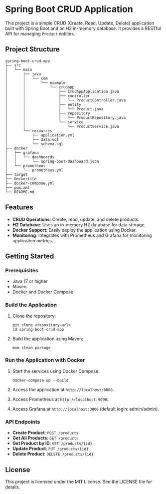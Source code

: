 # Spring Boot CRUD Application

This project is a simple CRUD (Create, Read, Update, Delete) application built with Spring Boot and an H2 in-memory database. It provides a RESTful API for managing `Product` entities.

## Project Structure

```
spring-boot-crud-app
├── src
│   └── main
│       ├── java
│       │   └── com
│       │       └── example
│       │           └── crudapp
│       │               ├── CrudAppApplication.java
│       │               ├── controller
│       │               │   └── ProductController.java
│       │               ├── entity
│       │               │   └── Product.java
│       │               ├── repository
│       │               │   └── ProductRepository.java
│       │               └── service
│       │                   └── ProductService.java
│       └── resources
│           ├── application.yml
│           ├── data.sql
│           └── schema.sql
├── docker
│   ├── grafana
│   │   └── dashboards
│   │       └── spring-boot-dashboard.json
│   └── prometheus
│       └── prometheus.yml
├── target
├── Dockerfile
├── docker-compose.yml
├── pom.xml
└── README.md
```

## Features

- **CRUD Operations**: Create, read, update, and delete products.
- **H2 Database**: Uses an in-memory H2 database for data storage.
- **Docker Support**: Easily deploy the application using Docker.
- **Monitoring**: Integrates with Prometheus and Grafana for monitoring application metrics.

## Getting Started

### Prerequisites

- Java 17 or higher
- Maven
- Docker and Docker Compose

### Build the Application

1. Clone the repository:
   ```
   git clone <repository-url>
   cd spring-boot-crud-app
   ```

2. Build the application using Maven:
   ```
   mvn clean package
   ```

### Run the Application with Docker

1. Start the services using Docker Compose:
   ```
   docker-compose up --build
   ```

2. Access the application at `http://localhost:8080`.

3. Access Prometheus at `http://localhost:9090`.

4. Access Grafana at `http://localhost:3000` (default login: admin/admin).

### API Endpoints

- **Create Product**: `POST /products`
- **Get All Products**: `GET /products`
- **Get Product by ID**: `GET /products/{id}`
- **Update Product**: `PUT /products/{id}`
- **Delete Product**: `DELETE /products/{id}`

## License

This project is licensed under the MIT License. See the LICENSE file for details.